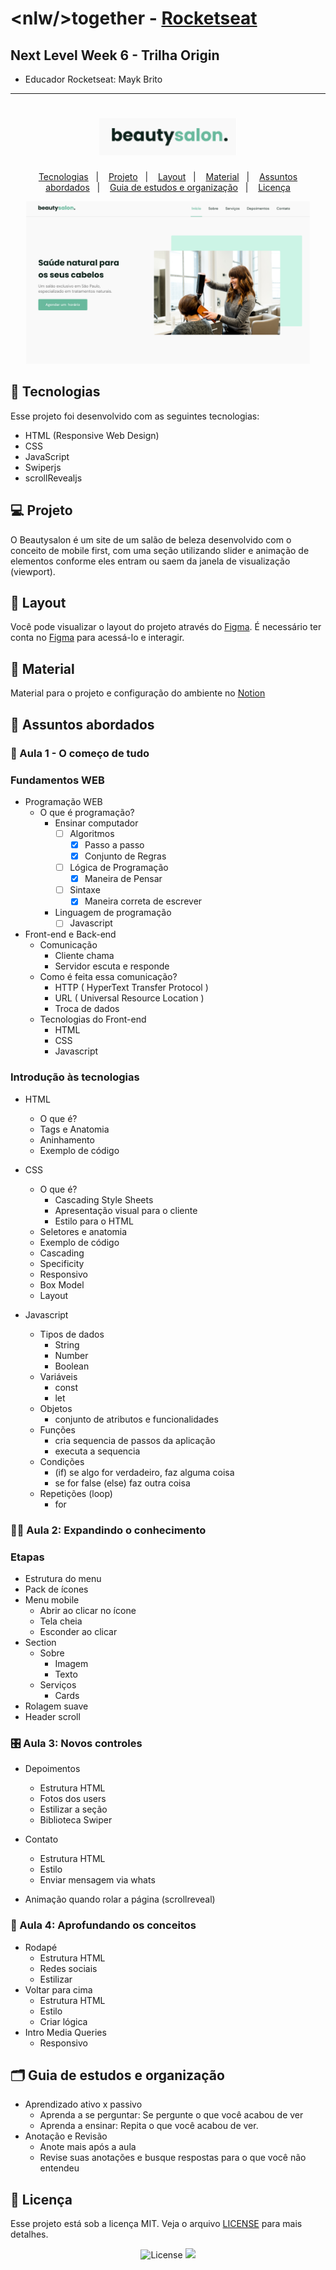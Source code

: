 # \<nlw/\>together - [Rocketseat](https://rocketseat.com.br/)
## Next Level Week 6 - Trilha Origin

- Educador Rocketseat: Mayk Brito

----

<h1 align="center">
  <img alt="Beautysalon" title="Beautysalon" src=".github/projeto.png" width="220px" />
</h1>
<p align="center">
  <a href="#-tecnologias">Tecnologias</a>&nbsp;&nbsp;&nbsp;|&nbsp;&nbsp;&nbsp;
  <a href="#-projeto">Projeto</a>&nbsp;&nbsp;&nbsp;|&nbsp;&nbsp;&nbsp;
  <a href="#-layout">Layout</a>&nbsp;&nbsp;&nbsp;|&nbsp;&nbsp;&nbsp;
  <a href="#-material">Material</a>&nbsp;&nbsp;&nbsp;|&nbsp;&nbsp;&nbsp;
  <a href="#-assuntos-abordados">Assuntos abordados</a>&nbsp;&nbsp;&nbsp;|&nbsp;&nbsp;&nbsp;
  <a href="#%EF%B8%8F-guia-de-estudos-e-organização">Guia de estudos e organização</a>&nbsp;&nbsp;&nbsp;|&nbsp;&nbsp;&nbsp;
  <a href="#-licença">Licença</a>
</p>

<p align="center">
  <img alt="landing page Beautysalon" src=".github/Landing-page.png" width="90%">
</p>


## 🚀 Tecnologias

Esse projeto foi desenvolvido com as seguintes tecnologias:

- HTML (Responsive Web Design)
- CSS
- JavaScript
- Swiperjs
- scrollRevealjs
  
## 💻 Projeto

O Beautysalon é um site de um salão de beleza desenvolvido com o conceito de mobile first, com uma seção utilizando slider e animação de elementos conforme eles entram ou saem da janela de visualização (viewport).

## 🔖 Layout

Você pode visualizar o layout do projeto através do [Figma](https://www.figma.com/file/cccwr6dfpk9uxXNmcKY0bn/Origin-Six). É necessário ter conta no [Figma](https://figma.com) para acessá-lo e interagir.


## 📓 Material

Material para o projeto e configuração do ambiente no [Notion](https://www.notion.so/NLW6-Trilha-Origin-64d5e195f89945b9b15e7554dbff0127)



## 📝 Assuntos abordados

### 🏁 Aula 1 - O começo de tudo

### Fundamentos WEB

- Programação WEB
  - O que é programação?
    - Ensinar computador
      - [ ] Algoritmos
        - [x]  Passo a passo
        - [x]  Conjunto de Regras
      - [ ] Lógica de Programação
        - [x]  Maneira de Pensar
      - [ ] Sintaxe
        - [x]  Maneira correta de escrever
    - Linguagem de programação
      - [ ]  Javascript
  
- Front-end e Back-end
  - Comunicação
    - Cliente chama
    - Servidor escuta e responde
  - Como é feita essa comunicação?
    - HTTP 
        ( HyperText Transfer Protocol )
    - URL 
        ( Universal Resource Location )
    - Troca de dados
  - Tecnologias do Front-end
    - HTML
    - CSS
    - Javascript

### Introdução às tecnologias

- HTML
  - O que é?
  - Tags e Anatomia
  - Aninhamento
  - Exemplo de código

- CSS
  - O que é?
    -  Cascading Style Sheets
    - Apresentação visual para o cliente
    - Estilo para o HTML
  - Seletores e anatomia
  - Exemplo de código
  - Cascading
  - Specificity
  - Responsivo
  - Box Model
  - Layout
  
- Javascript
  - Tipos de dados
    - String
    - Number
    - Boolean
  - Variáveis
    - const
    - let
  - Objetos
    - conjunto de atributos e funcionalidades
  - Funções
    - cria sequencia de passos da aplicação
    - executa a sequencia
  - Condições
    - (if) se algo for verdadeiro, faz alguma coisa
    - se for false (else) faz outra coisa
  - Repetições (loop)
    - for
  
### 👨‍🎓 Aula 2: Expandindo o conhecimento

### Etapas

- Estrutura do menu
- Pack de ícones
- Menu mobile
  - Abrir ao clicar no ícone
  - Tela cheia
  - Esconder ao clicar
- Section
  - Sobre
    - Imagem
    - Texto
  - Serviços
    - Cards
- Rolagem suave
- Header scroll

### 🎛️ Aula 3: Novos controles

- Depoimentos
  - Estrutura HTML
  - Fotos dos users
  - Estilizar a seção
  - Biblioteca Swiper
- Contato
  - Estrutura HTML
  - Estilo
  - Enviar mensagem via whats
  
- Animação quando rolar a página (scrollreveal)

### 🔬 Aula 4: Aprofundando os conceitos

- Rodapé
  - Estrutura HTML
  - Redes sociais
  - Estilizar
- Voltar para cima
  - Estrutura HTML
  - Estilo
  - Criar lógica
- Intro Media Queries
  - Responsivo
  
## 🗂️ Guia de estudos e organização

- Aprendizado ativo x passivo
  - Aprenda a se perguntar: Se pergunte o que você acabou de ver
  - Aprenda a ensinar: Repita o que você acabou de ver.
- Anotação e Revisão
  - Anote mais após a aula
  - Revise suas anotações e busque respostas para o que você não entendeu

## 📝 Licença

Esse projeto está sob a licença MIT. Veja o arquivo [LICENSE](LICENSE) para mais detalhes.

<p align="center">

  <img alt="License" src="https://img.shields.io/static/v1?style=plastic&label=license&message=MIT&color=49AA26&labelColor=000000">
  <img src="https://img.shields.io/static/v1?label=%3Cnlw/%3Etogether&message=origin&labelColor=8257e5&color=000000&style=plastic">
</p>
